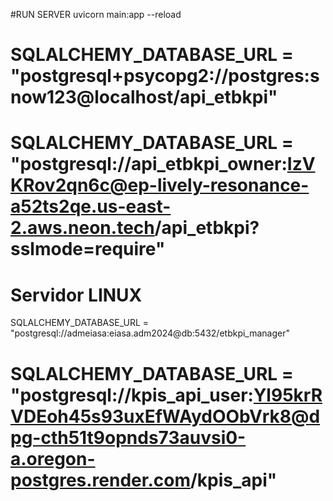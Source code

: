 #RUN SERVER
uvicorn main:app --reload


# SQLALCHEMY_DATABASE_URL = "postgresql+psycopg2://postgres:snow123@localhost/api_etbkpi"
# SQLALCHEMY_DATABASE_URL = "postgresql://api_etbkpi_owner:IzVKRov2qn6c@ep-lively-resonance-a52ts2qe.us-east-2.aws.neon.tech/api_etbkpi?sslmode=require"


# Servidor LINUX
SQLALCHEMY_DATABASE_URL = "postgresql://admeiasa:eiasa.adm2024@db:5432/etbkpi_manager"

# SQLALCHEMY_DATABASE_URL = "postgresql://kpis_api_user:Yl95krRVDEoh45s93uxEfWAydOObVrk8@dpg-cth51t9opnds73auvsi0-a.oregon-postgres.render.com/kpis_api"

